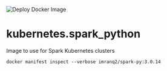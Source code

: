 
![Deploy Docker Image](https://github.com/imranq2/kubernetes.spark_python/workflows/Deploy%20Docker%20Image/badge.svg)

# kubernetes.spark_python
Image to use for Spark Kubernetes clusters


```angular2html
docker manifest inspect --verbose imranq2/spark-py:3.0.14
```
